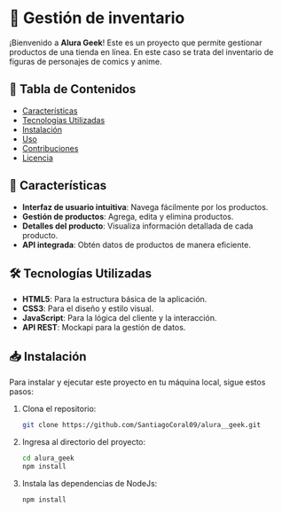 # 🚀 Gestión de inventario

¡Bienvenido a **Alura Geek**! Este es un proyecto que permite gestionar productos de una tienda en línea. En este caso se trata del inventario de figuras de personajes de comics y anime.

## 📖 Tabla de Contenidos

- [Características](#Características)
- [Tecnologías Utilizadas](#Tecnologías-Utilizadas)
- [Instalación](#Instalación)
- [Uso](#Uso)
- [Contribuciones](#Contribuciones)
- [Licencia](#Licencia)

## 🌟 Características

- **Interfaz de usuario intuitiva**: Navega fácilmente por los productos.
- **Gestión de productos**: Agrega, edita y elimina productos.
- **Detalles del producto**: Visualiza información detallada de cada producto.
- **API integrada**: Obtén datos de productos de manera eficiente.

## 🛠️ Tecnologías Utilizadas

- **HTML5**: Para la estructura básica de la aplicación.
- **CSS3**: Para el diseño y estilo visual.
- **JavaScript**: Para la lógica del cliente y la interacción.
- **API REST**: Mockapi para la gestión de datos.

## 📥 Instalación

Para instalar y ejecutar este proyecto en tu máquina local, sigue estos pasos:

1. Clona el repositorio:
   ```bash
   git clone https://github.com/SantiagoCoral09/alura__geek.git
   ```
2. Ingresa al directorio del proyecto:
   ```bash
   cd alura_geek
   npm install
   ```
3. Instala las dependencias de NodeJs:
   ```bash
   npm install
   ```
